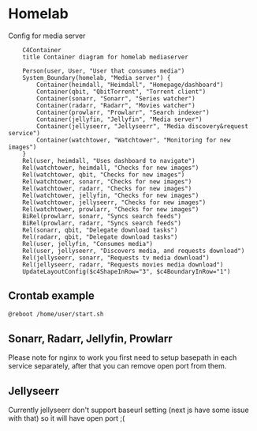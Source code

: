 # Homelab

Config for media server

```mermaid
    C4Container
    title Container diagram for homelab mediaserver

    Person(user, User, "User that consumes media")
    System_Boundary(homelab, "Media server") {
        Container(heimdall, "Heimdall", "Homepage/dashboard")
        Container(qbit, "QbitTorrent", "Torrent client")
        Container(sonarr, "Sonarr", "Series watcher")
        Container(radarr, "Radarr", "Movies watcher")
        Container(prowlarr, "Prowlarr", "Search indexer")
        Container(jellyfin, "Jellyfin", "Media server")
        Container(jellyseerr, "Jellyseerr", "Media discovery&request service")
        Container(watchtower, "Watchtower", "Monitoring for new images")
    }
    Rel(user, heimdall, "Uses dashboard to navigate")
    Rel(watchtower, heimdall, "Checks for new images")
    Rel(watchtower, qbit, "Checks for new images")
    Rel(watchtower, sonarr, "Checks for new images")
    Rel(watchtower, radarr, "Checks for new images")
    Rel(watchtower, jellyfin, "Checks for new images")
    Rel(watchtower, jellyseerr, "Checks for new images")
    Rel(watchtower, prowlarr, "Checks for new images")
    BiRel(prowlarr, sonarr, "Syncs search feeds")
    BiRel(prowlarr, radarr, "Syncs search feeds")
    Rel(sonarr, qbit, "Delegate download tasks")
    Rel(radarr, qbit, "Delegate download tasks")
    Rel(user, jellyfin, "Consumes media")
    Rel(user, jellyseerr, "Discovers media, and requests download")
    Rel(jellyseerr, sonarr, "Requests tv media download")
    Rel(jellyseerr, radarr, "Requests movies media download")
    UpdateLayoutConfig($c4ShapeInRow="3", $c4BoundaryInRow="1")
```

## Crontab example

```sh
@reboot /home/user/start.sh

```

## Sonarr, Radarr, Jellyfin, Prowlarr

Please note for nginx to work you first need to setup basepath in each service separately, after that you can remove open port from them.

## Jellyseerr

Currently jellyseerr don't support baseurl setting (next js have some issue with that)
so it will have open port ;(
